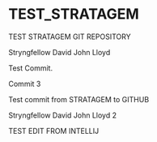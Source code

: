 # TEST_STRATAGEM
TEST STRATAGEM GIT REPOSITORY

Stryngfellow David John Lloyd

Test Commit.

Commit 3

Test commit from STRATAGEM to GITHUB

Stryngfellow David John Lloyd 2

TEST EDIT FROM INTELLIJ
